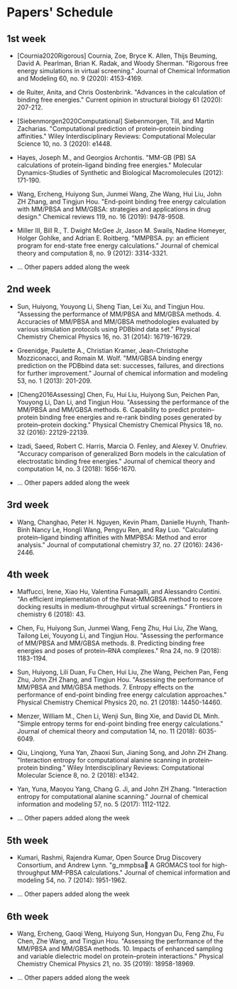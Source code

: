 # Papers' Schedule

## 1st week

- [Cournia2020Rigorous] Cournia, Zoe, Bryce K. Allen, Thijs Beuming, David A. Pearlman, Brian K. Radak, and Woody Sherman. "Rigorous free energy simulations in virtual screening." Journal of Chemical Information and Modeling 60, no. 9 (2020): 4153-4169.

- de Ruiter, Anita, and Chris Oostenbrink. "Advances in the calculation of binding free energies." Current opinion in structural biology 61 (2020): 207-212.

- [Siebenmorgen2020Computational] Siebenmorgen, Till, and Martin Zacharias. "Computational prediction of protein–protein binding affinities." Wiley Interdisciplinary Reviews: Computational Molecular Science 10, no. 3 (2020): e1448.

- Hayes, Joseph M., and Georgios Archontis. "MM-GB (PB) SA calculations of protein-ligand binding free energies." Molecular Dynamics-Studies of Synthetic and Biological Macromolecules (2012): 171-190.

- Wang, Ercheng, Huiyong Sun, Junmei Wang, Zhe Wang, Hui Liu, John ZH Zhang, and Tingjun Hou. "End-point binding free energy calculation with MM/PBSA and MM/GBSA: strategies and applications in drug design." Chemical reviews 119, no. 16 (2019): 9478-9508.

- Miller III, Bill R., T. Dwight McGee Jr, Jason M. Swails, Nadine Homeyer, Holger Gohlke, and Adrian E. Roitberg. "MMPBSA. py: an efficient program for end-state free energy calculations." Journal of chemical theory and computation 8, no. 9 (2012): 3314-3321.

- ... Other papers added along the week

## 2nd week


- Sun, Huiyong, Youyong Li, Sheng Tian, Lei Xu, and Tingjun Hou. "Assessing the performance of MM/PBSA and MM/GBSA methods. 4. Accuracies of MM/PBSA and MM/GBSA methodologies evaluated by various simulation protocols using PDBbind data set." Physical Chemistry Chemical Physics 16, no. 31 (2014): 16719-16729.

- Greenidge, Paulette A., Christian Kramer, Jean-Christophe Mozziconacci, and Romain M. Wolf. "MM/GBSA binding energy prediction on the PDBbind data set: successes, failures, and directions for further improvement." Journal of chemical information and modeling 53, no. 1 (2013): 201-209.

- [Cheng2016Assessing] Chen, Fu, Hui Liu, Huiyong Sun, Peichen Pan, Youyong Li, Dan Li, and Tingjun Hou. "Assessing the performance of the MM/PBSA and MM/GBSA methods. 6. Capability to predict protein–protein binding free energies and re-rank binding poses generated by protein–protein docking." Physical Chemistry Chemical Physics 18, no. 32 (2016): 22129-22139.

- Izadi, Saeed, Robert C. Harris, Marcia O. Fenley, and Alexey V. Onufriev. "Accuracy comparison of generalized Born models in the calculation of electrostatic binding free energies." Journal of chemical theory and computation 14, no. 3 (2018): 1656-1670.

- ... Other papers added along the week

## 3rd week

- Wang, Changhao, Peter H. Nguyen, Kevin Pham, Danielle Huynh, Thanh‐Binh Nancy Le, Hongli Wang, Pengyu Ren, and Ray Luo. "Calculating protein–ligand binding affinities with MMPBSA: Method and error analysis." Journal of computational chemistry 37, no. 27 (2016): 2436-2446.


## 4th week

- Maffucci, Irene, Xiao Hu, Valentina Fumagalli, and Alessandro Contini. "An efficient implementation of the Nwat-MMGBSA method to rescore docking results in medium-throughput virtual screenings." Frontiers in chemistry 6 (2018): 43.

- Chen, Fu, Huiyong Sun, Junmei Wang, Feng Zhu, Hui Liu, Zhe Wang, Tailong Lei, Youyong Li, and Tingjun Hou. "Assessing the performance of MM/PBSA and MM/GBSA methods. 8. Predicting binding free energies and poses of protein–RNA complexes." Rna 24, no. 9 (2018): 1183-1194.

-  Sun, Huiyong, Lili Duan, Fu Chen, Hui Liu, Zhe Wang, Peichen Pan, Feng Zhu, John ZH Zhang, and Tingjun Hou. "Assessing the performance of MM/PBSA and MM/GBSA methods. 7. Entropy effects on the performance of end-point binding free energy calculation approaches." Physical Chemistry Chemical Physics 20, no. 21 (2018): 14450-14460.

- Menzer, William M., Chen Li, Wenji Sun, Bing Xie, and David DL Minh. "Simple entropy terms for end-point binding free energy calculations." Journal of chemical theory and computation 14, no. 11 (2018): 6035-6049.

- Qiu, Linqiong, Yuna Yan, Zhaoxi Sun, Jianing Song, and John ZH Zhang. "Interaction entropy for computational alanine scanning in protein–protein binding." Wiley Interdisciplinary Reviews: Computational Molecular Science 8, no. 2 (2018): e1342.

- Yan, Yuna, Maoyou Yang, Chang G. Ji, and John ZH Zhang. "Interaction entropy for computational alanine scanning." Journal of chemical information and modeling 57, no. 5 (2017): 1112-1122.

- ... Other papers added along the week

## 5th week

- Kumari, Rashmi, Rajendra Kumar, Open Source Drug Discovery Consortium, and Andrew Lynn. "g_mmpbsa A GROMACS tool for high-throughput MM-PBSA calculations." Journal of chemical information and modeling 54, no. 7 (2014): 1951-1962.


- ... Other papers added along the week


## 6th week

- Wang, Ercheng, Gaoqi Weng, Huiyong Sun, Hongyan Du, Feng Zhu, Fu Chen, Zhe Wang, and Tingjun Hou. "Assessing the performance of the MM/PBSA and MM/GBSA methods. 10. Impacts of enhanced sampling and variable dielectric model on protein–protein interactions." Physical Chemistry Chemical Physics 21, no. 35 (2019): 18958-18969.

- ... Other papers added along the week



